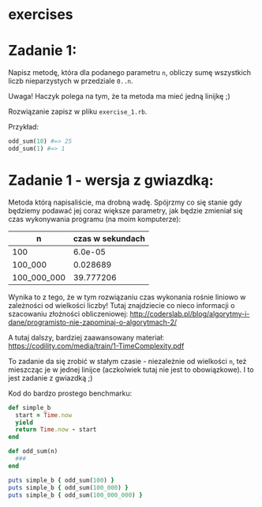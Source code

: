 # exercises

# Zadanie 1:

Napisz metodę, która dla podanego parametru `n`, obliczy sumę wszystkich liczb nieparzystych w przedziale `0..n`.

Uwaga! Haczyk polega na tym, że ta metoda ma mieć jedną linijkę ;)

Rozwiązanie zapisz w pliku `exercise_1.rb`.

Przykład:
```ruby
odd_sum(10) #=> 25
odd_sum(1) #=> 1
```

# Zadanie 1 - wersja z gwiazdką:

Metoda którą napisaliście, ma drobną wadę. Spójrzmy co się stanie gdy będziemy podawać jej coraz większe parametry, jak będzie zmieniał się czas wykonywania programu (na moim komputerze):

| n | czas w sekundach |
|---|---|
|100|6.0e-05|
|100_000|0.028689|
|100_000_000|39.777206|

Wynika to z tego, że w tym rozwiązaniu czas wykonania rośnie liniowo w zależności od wielkości liczby! Tutaj znajdziecie co nieco informacji o szacowaniu złożności obliczeniowej:
http://coderslab.pl/blog/algorytmy-i-dane/programisto-nie-zapominaj-o-algorytmach-2/

A tutaj dalszy, bardziej zaawansowany materiał:
https://codility.com/media/train/1-TimeComplexity.pdf

To zadanie da się zrobić w stałym czasie - niezależnie od wielkości `n`, też mieszcząc je w jednej linijce (aczkolwiek tutaj nie jest to obowiązkowe). I to jest zadanie z gwiazdką ;)

Kod do bardzo prostego benchmarku:
```ruby
def simple_b
  start = Time.now
  yield
  return Time.now - start
end

def odd_sum(n)
  ###
end

puts simple_b { odd_sum(100) }
puts simple_b { odd_sum(100_000) }
puts simple_b { odd_sum(100_000_000) }
```
